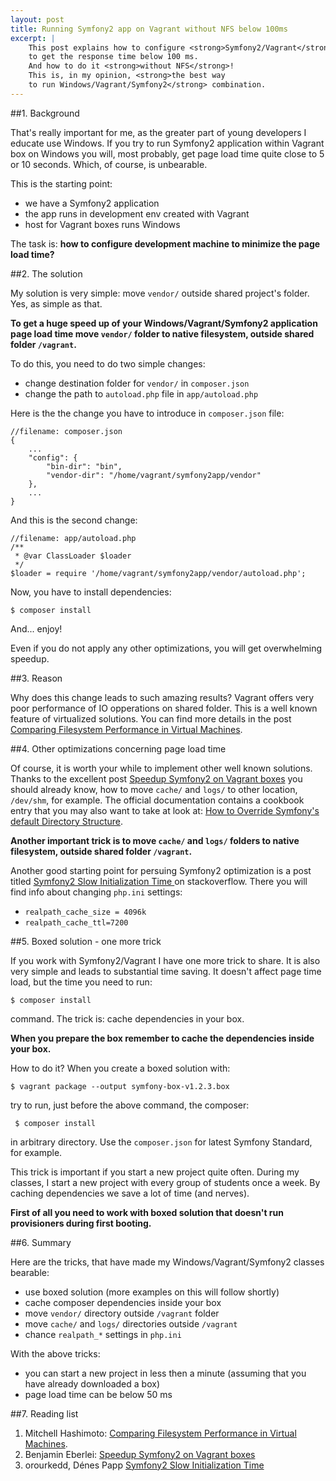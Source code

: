 ```yaml
---
layout: post
title: Running Symfony2 app on Vagrant without NFS below 100ms
excerpt: |
    This post explains how to configure <strong>Symfony2/Vagrant</strong>
    to get the response time below 100 ms.
    And how to do it <strong>without NFS</strong>!
    This is, in my opinion, <strong>the best way
    to run Windows/Vagrant/Symfony2</strong> combination.
---
```


##1. Background

That's really important for me, as the greater part of young
developers I educate use Windows.
If you try to run Symfony2 application within Vagrant
box on Windows you will, most probably,
get page load time quite close to 5 or 10 seconds.
Which, of course, is unbearable.

This is the starting point:

* we have a Symfony2 application
* the app runs in development env created with Vagrant
* host for Vagrant boxes runs Windows

The task is:
<strong>how to configure development machine to minimize the page load time?</strong>

##2. The solution

My solution is very simple: move `vendor/`
outside shared project's folder.
Yes, as simple as that.

<div class="alert alert-info" role="alert">
<strong>
<i class="fa fa-thumbs-o-up"></i>
To get a huge speed up of your Windows/Vagrant/Symfony2 application
page load time move <code>vendor/</code> folder to native filesystem,
outside shared folder <code>/vagrant</code>.
</strong>
</div>

To do this, you need to do two simple changes:

* change destination folder for `vendor/` in `composer.json`
* change the path to `autoload.php` file in `app/autoload.php`

Here is the the change you have to introduce in `composer.json` file:

    //filename: composer.json
    {
        ...
        "config": {
            "bin-dir": "bin",
            "vendor-dir": "/home/vagrant/symfony2app/vendor"
        },
        ...
    }

And this is the second change:

    //filename: app/autoload.php
    /**
     * @var ClassLoader $loader
     */
    $loader = require '/home/vagrant/symfony2app/vendor/autoload.php';

Now, you have to install dependencies:

    $ composer install

And... enjoy!

Even if you do not apply any other optimizations, you
will get overwhelming speedup.

##3. Reason

Why does this change leads to such amazing results?
Vagrant offers very poor performance of
IO opperations on shared folder.
This is a well known feature of virtualized solutions.
You can find more details in the post
<a href="http://mitchellh.com/comparing-filesystem-performance-in-virtual-machines">Comparing Filesystem Performance in Virtual Machines</a>.

##4. Other optimizations concerning page load time

Of course, it is worth your while to implement other well known
solutions. Thanks to the excellent post
<a href="http://www.whitewashing.de/2013/08/19/speedup_symfony2_on_vagrant_boxes.html">
Speedup Symfony2 on Vagrant boxes</a>
you should already know, how to move `cache/` and `logs/`
to other location, `/dev/shm`, for example.
The official documentation contains a cookbook entry that you may also want to take at look at:
<a href="http://symfony.com/doc/current/cookbook/configuration/override_dir_structure.html">
How to Override Symfony's default Directory Structure</a>.

<div class="alert alert-info" role="alert">
<strong>
<i class="fa fa-thumbs-o-up"></i>
Another important trick is to move
<code>cache/</code> and <code>logs/</code> folders
to native filesystem,
outside shared folder <code>/vagrant</code>.
</strong>
</div>

Another good starting point for persuing Symfony2 optimization
is a post titled
<a href="http://stackoverflow.com/questions/12905404/symfony2-slow-initialization-time">
Symfony2 Slow Initialization Time
</a>
on stackoverflow.
There you will find info about changing `php.ini` settings:

* `realpath_cache_size = 4096k`
* `realpath_cache_ttl=7200`

##5. Boxed solution - one more trick

If you work with Symfony2/Vagrant I have one more trick to share.
It is also very simple and leads to substantial time saving.
It doesn't affect page time load, but the time
you need to run:

    $ composer install

command. The trick is: cache dependencies in your box.

<div class="alert alert-info" role="alert">
<strong>
<i class="fa fa-thumbs-o-up"></i>
When you prepare the box remember to cache the dependencies inside your box.
</strong>
</div>

How to do it?
When you create a boxed solution with:

    $ vagrant package --output symfony-box-v1.2.3.box

try to run, just before the above command, the composer:

     $ composer install

in arbitrary directory. Use the `composer.json`
for latest Symfony Standard, for example.

This trick is important if you start a new project quite often.
During my classes, I start a new project with every group of students
once a week. By caching dependencies we save a lot of time (and nerves).


<div class="alert alert-info" role="alert">
<strong>
<i class="fa fa-thumbs-o-up"></i>
First of all you need to work with boxed solution
that doesn't run provisioners during first booting.
</strong>
</div>

##6. Summary

Here are the tricks, that have made my Windows/Vagrant/Symfony2 classes bearable:

* use boxed solution (more examples on this will follow shortly)
* cache composer dependencies inside your box
* move `vendor/` directory outside `/vagrant` folder
* move `cache/` and `logs/` directories outside `/vagrant`
* chance `realpath_*` settings in `php.ini`

<div class="alert alert-warning" role="alert">
With the above tricks:

<ul>
    <li>you can start a new project in less then a minute (assuming that you have already downloaded a box)</li>
    <li>page load time can be below 50 ms</li>
</ul>
</div>



##7. Reading list

1. Mitchell Hashimoto: <a href="http://mitchellh.com/comparing-filesystem-performance-in-virtual-machines">Comparing Filesystem Performance in Virtual Machines</a>.
2. Benjamin Eberlei: <a href="http://www.whitewashing.de/2013/08/19/speedup_symfony2_on_vagrant_boxes.html">Speedup Symfony2 on Vagrant boxes</a>
3. orourkedd, Dénes Papp <a href="http://stackoverflow.com/questions/12905404/symfony2-slow-initialization-time">Symfony2 Slow Initialization Time</a>